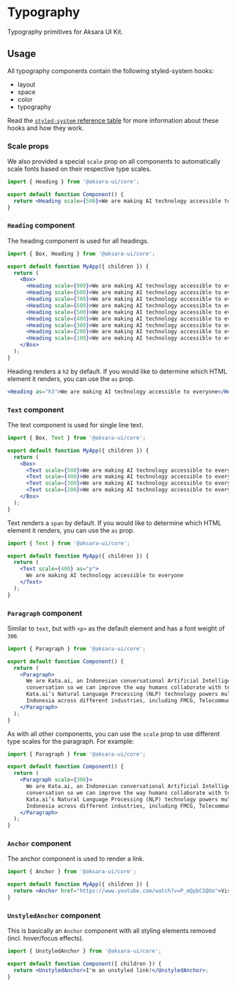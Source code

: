 # Typography

Typography primitives for Aksara UI Kit.

## Usage

All typography components contain the following styled-system hooks:

- layout
- space
- color
- typography

Read the [`styled-system` reference table](https://styled-system.com/table) for more information about these hooks and how they work.

### Scale props

We also provided a special `scale` prop on all components to automatically scale fonts based on their respective type scales.

```jsx
import { Heading } from '@aksara-ui/core';

export default function Component() {
  return <Heading scale={500}>We are making AI technology accessible to everyone</Heading>;
}
```

### `Heading` component

The heading component is used for all headings.

```jsx
import { Box, Heading } from '@aksara-ui/core';

export default function MyApp({ children }) {
  return (
    <Box>
      <Heading scale={900}>We are making AI technology accessible to everyone</Heading>
      <Heading scale={800}>We are making AI technology accessible to everyone</Heading>
      <Heading scale={700}>We are making AI technology accessible to everyone</Heading>
      <Heading scale={600}>We are making AI technology accessible to everyone</Heading>
      <Heading scale={500}>We are making AI technology accessible to everyone</Heading>
      <Heading scale={400}>We are making AI technology accessible to everyone</Heading>
      <Heading scale={300}>We are making AI technology accessible to everyone</Heading>
      <Heading scale={200}>We are making AI technology accessible to everyone</Heading>
      <Heading scale={100}>We are making AI technology accessible to everyone</Heading>
    </Box>
  );
}
```

Heading renders a `h2` by default. If you would like to determine which HTML element it renders, you can use the `as` prop.

```jsx
<Heading as="h3">We are making AI technology accessible to everyone</Heading>
```

### `Text` component

The text component is used for single line text.

```jsx
import { Box, Text } from '@aksara-ui/core';

export default function MyApp({ children }) {
  return (
    <Box>
      <Text scale={500}>We are making AI technology accessible to everyone</Text>
      <Text scale={400}>We are making AI technology accessible to everyone</Text>
      <Text scale={300}>We are making AI technology accessible to everyone</Text>
      <Text scale={200}>We are making AI technology accessible to everyone</Text>
    </Box>
  );
}
```

Text renders a `span` by default. If you would like to determine which HTML element it renders, you can use the `as` prop.

```jsx
import { Text } from '@aksara-ui/core';

export default function MyApp({ children }) {
  return (
    <Text scale={400} as="p">
      We are making AI technology accessible to everyone
    </Text>
  );
}
```

### `Paragraph` component

Similar to `text`, but with `<p>` as the default element and has a font weight of `300`.

```jsx
import { Paragraph } from '@aksara-ui/core';

export default function Component() {
  return (
    <Paragraph>
      We are Kata.ai, an Indonesian conversational Artificial Intelligence company, focused on understanding human
      conversation so we can improve the way humans collaborate with technology to be more productive and empowered.
      Kata.ai’s Natural Language Processing (NLP) technology powers multi-purpose chatbots for major corporations in
      Indonesia across different industries, including FMCG, Telecommunication, Banking & Financial Service, and Retail.
    </Paragraph>
  );
}
```

As with all other components, you can use the `scale` prop to use different type scales for the paragraph. For example:

```jsx
import { Paragraph } from '@aksara-ui/core';

export default function Component() {
  return (
    <Paragraph scale={300}>
      We are Kata.ai, an Indonesian conversational Artificial Intelligence company, focused on understanding human
      conversation so we can improve the way humans collaborate with technology to be more productive and empowered.
      Kata.ai’s Natural Language Processing (NLP) technology powers multi-purpose chatbots for major corporations in
      Indonesia across different industries, including FMCG, Telecommunication, Banking & Financial Service, and Retail.
    </Paragraph>
  );
}
```

### `Anchor` component

The anchor component is used to render a link.

```jsx
import { Anchor } from '@aksara-ui/core';

export default function MyApp({ children }) {
  return <Anchor href="https://www.youtube.com/watch?v=P_mQpbCSQOo">Visit this nice link!</Anchor>;
}
```

### `UnstyledAnchor` component

This is basically an `Anchor` component with all styling elements removed (incl. hover/focus effects).

```jsx
import { UnstyledAnchor } from '@aksara-ui/core';

export default function Component({ children }) {
  return <UnstyledAnchor>I'm an unstyled link!</UnstyledAnchor>;
}
```
